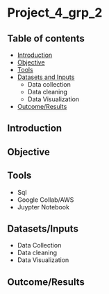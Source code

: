 # Project_4_grp_2

## Table of contents ##
- [Introduction](#Introduction)
- [Objective](#Objective)
- [Tools](#Tools)
- [Datasets and Inputs](#Datasets/Inputs)
    + Data collection
    + Data cleaning
    + Data Visualization
- [Outcome/Results](#Outcome/Results)

## Introduction 

## Objective

## Tools
+ Sql
+ Google Collab/AWS 
+ Juypter Notebook

## Datasets/Inputs 
- Data Collection
- Data cleaning
- Data Visualization

## Outcome/Results
